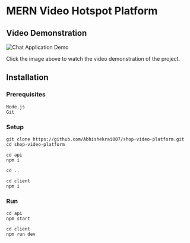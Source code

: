 # MERN Video Hotspot Platform

## Video Demonstration
![Chat Application Demo](video.gif)

Click the image above to watch the video demonstration of the project.

## Installation
### Prerequisites
```
Node.js
Git
```

### Setup
```
git clone https://github.com/Abhishekrai007/shop-video-platform.git
cd shop-video-platform

cd api
npm i

cd ..

cd client
npm i

```
### Run
```
cd api
npm start

cd client
npm run dev

```
